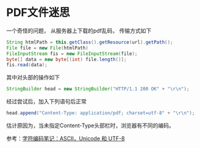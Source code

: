 # PDF文件迷思
一个奇怪的问题， 从服务器上下载的pdf乱码， 传输方式如下
```java
String htmlPath = this.getClass().getResource(url).getPath();
File file = new File(htmlPath)
FileInputStream fis = new FileInputStream(file);
byte[] data = new byte[(int) file.length()];
fis.read(data);
```
其中对头部的操作如下
```java
StringBuilder head = new StringBuilder("HTTP/1.1 200 OK" + "\r\n");
```
经过尝试后，加入下列语句后正常
```java
head.append("Content-Type: application/pdf; charset=utf-8" + "\r\n");
```
估计原因为，当未指定Content-Type头部栏时，浏览器有不同的编码。

参考：[字符编码笔记：ASCII，Unicode 和 UTF-8](http://www.ruanyifeng.com/blogDescription/2007/10/ascii_unicode_and_utf-8.html)